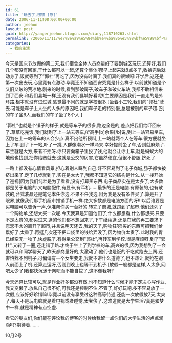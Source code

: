 ```yaml
---
id: 61
title: '玩去了,嘿嘿 [原]'
date: 2006-11-11T08:00:00+00:00
author: jeehon
layout: post
guid: http://yangerjeehon.blogcn.com/diary,118710263.shtml
permalink: /2006/11/11/%e7%8e%a9%e5%8e%bb%e4%ba%86%e5%98%bf%e5%98%bf-%e5%8e%9f/
categories:
  - 我的生活
---
```

今天是国庆节放假的第二天,我们宿舍全体人员商量好了要到城区玩玩.还算好,我们几个都没有回家,干什么都可以一起,还算个集体吧!早上起来就8点多了,收拾完后就动身了,饭就等到了&#8221;郭杜&#8221;再吃了,因为没有时间了.我们真的很懒呀!开学后,这还是第一次出去玩,心里竟有点激动.毕竟还不知道西安究竟是什么样子.以前就知道是个又旧又破的荒凉地.刚来的时候,看到那破房子,破车子和破火车站,我都不敢相信来到了西安.和我们县城一样,还没有我们县城好看呢![主要原因是我们一直走的是外环路,根本就没有进过城.感觉最不同的就是学校很多.]坐着小三轮,我们向&#8221;郭杜&#8221;驶去.可能是车子上人坐的人多的原因吧,我们车子走的特别慢,总是被别的车子超.[别的车子坐6人,而我们的车子坐了8个人.]
         
&#8220;郭杜&#8221;也就是个镇子的样子,就是等车子的很多,路边全是的,差点把我们给吓回来了.草草吃完饭,我们就到了上一站去等车,听高手[b]余果[/b]说,到上一站容易坐车,因为在上一站等车的人会少点.真不出他所预料,上一站就两个人在等车.很方便就坐上了车.到了下一站,吓了一跳,人群像潮水一样涌来.幸好提前坐了车,否则就麻烦了.车主就是大方,来者不拒呀.你只要向箱子里投了钱,他就会让你上车,就是蚂蚁大的地他也找到,把你给赛就去.这就是公交的厉害,它虽然便宜,但很不舒服,挤死了.
         
一路上都没有心情看风景,担心着别人踩到自己.好不容易到了电子商城,肠子都快被挤出来了.走了几步就到了.实在是太大了,我都不知道它的结构是什么.从一楼开始了巡视[因为我们纯粹是为了看看,没有打算买东西.电子商品实在是太多了,大多数都是关于电脑的.又电脑配件,有显卡,有耳机......最多的还是电脑.有原装的,也有散装的,台式液晶还是笔记本任你选.不果不任我选,因为我是没有条件买了.算是开了眼界,就像我们那手机超市推销手机一样.绝大多数都是电脑方面的呀!!!以后谁要是买电脑可以告诉一声,保准帮你买一台好的.转完了商城,就跑到了超市.他们还列了一个购物单,还想大买一次呢.今天我算是知道他们了,什么都想看,什么都想买.只要不是太贵的,都买过来.逛的他们都不想回来了,下午继续逛.还是在我的再三要求下恋恋不舍的离开了超市,并且说明天还去.我的天了,购物狂呀!买的东西可把我们给累好了,太重了.再逛几次还不把口袋里的钱给弄没了,因为物价太贵了.此时我的胃已经空无一物了,快虚脱了.有得坐公交到"郭杜",再转车到学校.很是麻烦呀.到了"郭杜",又转了一圈,还走错了路.才终于坐上了到学校的车,高兴的很,因为我想到了一会就可以和同学聊天了,昨天都商量好的,太激动了.他们也是饭的不吃就跑去上网.还害怕找不到机子,可偏偏有一个女生要走,我就不讲什么道德了,也不谦让,就抢在别人前面上了机.还算走运呀,否则到晚上也等不到机子.[放假一般都是这样,人太多,网吧太少了]我都快沉迷于网吧而不能自拔了,这不像我呀?
        
今天还算比较可以,就是作业好多都没有做.也不知道什么时候才能下定决心写作业,我又变懒了.放纵自己很不好,可我还是控制不住.不管了,好好玩吧.多不容易放了一次假,应该好好珍惜嘛!毕竟以前没有享受过这种高等待遇,还能一次放假放7天,太爽了.每天不是玩电脑就是看电视或者睡觉,太奢侈了.这难道就是大学生活?真是和梦中一样,就是精神有点空虚.
      
看它的朋友们,你们能在评论我的博客的时候给我留一点你们的大学生活的点点滴滴吗?期待着&#8230;&#8230;.
                                                                                        
10月2号